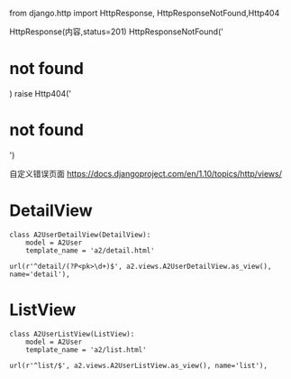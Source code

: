 from django.http import HttpResponse, HttpResponseNotFound,Http404 


HttpResponse(内容,status=201)
HttpResponseNotFound('<h1>not found</h1>)
raise Http404('<h1>not found</h1>')


自定义错误页面
https://docs.djangoproject.com/en/1.10/topics/http/views/


# DetailView #
```
class A2UserDetailView(DetailView):
    model = A2User
    template_name = 'a2/detail.html'

url(r'^detail/(?P<pk>\d+)$', a2.views.A2UserDetailView.as_view(), name='detail'),
```

# ListView #
```
class A2UserListView(ListView):
    model = A2User
    template_name = 'a2/list.html'

url(r'^list/$', a2.views.A2UserListView.as_view(), name='list'),
```